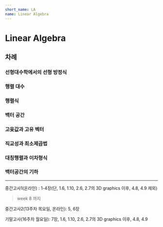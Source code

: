 ```yaml
---
short_name: LA
name: Linear Algebra
---
```



# Linear Algebra

## 차례

### 선형대수학에서의 선형 방정식

### 행렬 대수

### 행렬식

### 백터 공간

### 고윳값과 고유 벡터

### 직교성과 최소제곱법

### 대칭행렬과 이차형식

### 백터공간의 기하

---

중간고사1(온라인) : 1-4장(단, 1.6, 1.10, 2.6, 2.7의 3D graphics 이후, 4.8, 4.9 제외) 

> week 8 까지

중간고사2(13주차 목요일, 온라인): 5, 6장

기말고사(16주차 월요일): 7장, 1.6, 1.10, 2.6, 2.7의 3D graphics 이후, 4.8, 4.9 

